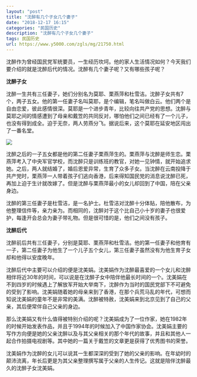 ```yaml
---
layout: "post"
title: "沈醉有几个子女几个妻子"
date: "2018-12-17 16:15"
categories: "民国历史"
description: "沈醉有几个子女几个妻子"
tags: 民国历史
url: https://www.y5000.com/zgls/mg/21750.html
---
```






沈醉作为曾经国民党军统要员，一生经历坎坷。他的家人生活情况如何？今天我们要介绍的就是沈醉后代的情况。沈醉有几个妻子呢？又有哪些孩子呢？

**沈醉子女**

沈醉一生共有三任妻子，她们分别名为莫耶、栗燕萍和杜雪洁。沈醉子女共有7个，两子五女。他的第一任妻子名叫莫耶，是个编辑，笔名叫做白云。他们两个是自由恋爱，彼此感情很深。莫耶是一个进步青年，比较向往共产党的思想。沈醉与莫耶之间的情感遭到了母亲和戴笠的共同反对，哪怕他们之间已经有了一个儿子，也没有得到成全。迫于无奈，两人劳燕分飞。据说后来，这个莫耶在延安地区闯出了一番名堂。

![](https://img.y5000.com/uploads/allimg/170519/13235643W-0.jpg)

沈醉之后的一子五女都是他的第二任妻子栗燕萍生的。栗燕萍与沈醉是师生恋。栗燕萍考入了中央军官学校，而沈醉只是训练班的教官，对她一见钟情，就开始追求她。之后，两人就结婚了，婚后恩爱异常，生育了众多子女。当沈醉在云南投降于共产党时，栗燕萍一人带着孩子们逃向香港，后来得知国民党的消息说沈醉已死，再加上迫于生计就改嫁了。但是沈醉与栗燕萍最小的女儿却回到了中国，陪在父亲身边。

沈醉的第三任妻子是杜雪洁，是一名护士。杜雪洁对沈醉十分体贴，陪他散布，为他整理信件等，亲力亲为。而相同的，沈醉对于这个比自己小十岁的妻子也很爱护，每逢开会总会为妻子带礼物。但是很可惜的是，他们之间没有孩子。

**沈醉后代**

沈醉前后共有三任妻子，分别是莫耶、栗燕萍和杜雪洁。他的第一任妻子和他育有一子，第二任妻子为他生了一个儿子五个女儿，第三任妻子虽然没有为他生育子女却和他得以安度晚年。

沈醉后代中主要可以介绍的便是沈美娟。沈美娟作为沈醉最喜爱的一个女儿和沈醉相伴将近30年的时间，可以说是在沈醉子女中陪伴他最长时间的一个。沈美娟在不到四岁的时候遇上了解放军开始大举南下，沈醉作为当时的国民党部下不可避免的受到了影响。沈美娟随着她的母亲来到了香港，在那个兵荒马乱的年代，可想而知说沈美娟的童年不是非常的美满。沈醉被特赦，沈美娟来到北京见到了自己的父亲，其后便常伴自己父亲的身边。

那么沈美娟又有什么值得被特别介绍的呢？沈美娟成为了一位作家，她在1982年的时候开始发表作品，并且于1994年的时候加入了中国作家协会。沈美娟主要的写作方向便是她的父亲沈醉以及与其父亲相关的那个年代的故事，并且和其他人一起合作拍摄电视剧等。其中她的一篇关于戴笠的文章更是获得了优秀图书的荣誉。

沈美娟作为沈醉的女儿可以说其一生都深深的受到了她的父亲的影响。在年幼时的颠沛流离，年长后更是为其父亲整理撰写属于父亲的人生传记。这就是陪伴沈醉最久的沈醉子女沈美娟。
